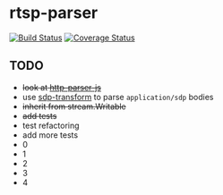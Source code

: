 # rtsp-parser
[![Build Status](https://travis-ci.org/fleg/rtsp-parser.svg?branch=master)](https://travis-ci.org/fleg/rtsp-parser)
[![Coverage Status](https://coveralls.io/repos/fleg/rtsp-parser/badge.svg?branch=master&service=github)](https://coveralls.io/github/fleg/rtsp-parser?branch=master)

## TODO
- ~~look at [http-parser-js](https://github.com/creationix/http-parser-js)~~
- use [sdp-transform](https://github.com/clux/sdp-transform) to parse `application/sdp` bodies
- ~~inherit from stream.Writable~~
- ~~add tests~~
- test refactoring
- add more tests
- 0
- 1
- 2
- 3
- 4
